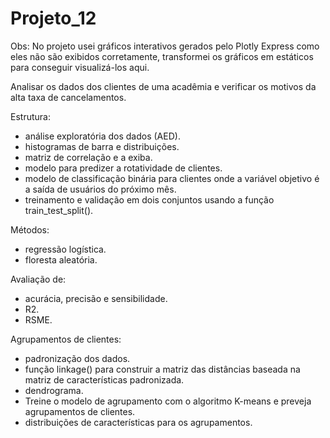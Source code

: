 # Projeto_12

Obs: No projeto usei gráficos interativos gerados pelo Plotly Express como eles não são exibidos corretamente, transformei os gráficos em estáticos para conseguir visualizá-los aqui.

Analisar os dados dos clientes de uma acadêmia e verificar os motivos da alta taxa de cancelamentos.

Estrutura:
- análise exploratória dos dados (AED).
- histogramas de barra e distribuições.
- matriz de correlação e a exiba.
- modelo para predizer a rotatividade de clientes.
- modelo de classificação binária para clientes onde a variável objetivo é a saída de usuários do próximo mês.
- treinamento e validação em dois conjuntos usando a função train_test_split().

Métodos:
- regressão logística.
- floresta aleatória.

Avaliação de:
- acurácia, precisão e sensibilidade.
- R2.
- RSME.

Agrupamentos de clientes:
- padronização dos dados.
- função linkage() para construir a matriz das distâncias baseada na matriz de características padronizada.
- dendrograma. 
- Treine o modelo de agrupamento com o algoritmo K-means e preveja agrupamentos de clientes. 
- distribuições de características para os agrupamentos. 

